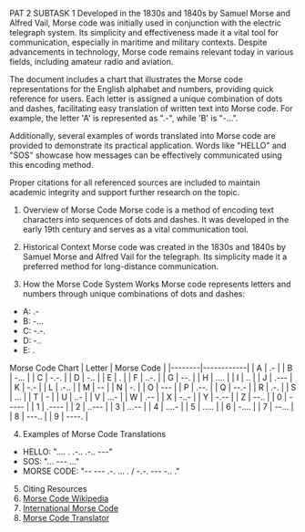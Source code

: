 PAT 2 SUBTASK 1
Developed in the 1830s and 1840s by Samuel Morse and Alfred Vail, Morse code was initially used in conjunction with the electric telegraph system. Its simplicity and effectiveness made it a vital tool for communication, especially in maritime and military contexts. Despite advancements in technology, Morse code remains relevant today in various fields, including amateur radio and aviation.

The document includes a chart that illustrates the Morse code representations for the English alphabet and numbers, providing quick reference for users. Each letter is assigned a unique combination of dots and dashes, facilitating easy translation of written text into Morse code. For example, the letter 'A' is represented as ".-", while 'B' is "-...".

Additionally, several examples of words translated into Morse code are provided to demonstrate its practical application. Words like "HELLO" and "SOS" showcase how messages can be effectively communicated using this encoding method.

Proper citations for all referenced sources are included to maintain academic integrity and support further research on the topic.



  1. Overview of Morse Code
Morse code is a method of encoding text characters into sequences of dots and dashes. It was developed in the early 19th century and serves as a vital communication tool.

 2. Historical Context
Morse code was created in the 1830s and 1840s by Samuel Morse and Alfred Vail for the telegraph. Its simplicity made it a preferred method for long-distance communication.

 3. How the Morse Code System Works
Morse code represents letters and numbers through unique combinations of dots and dashes:
- A: .-
- B: -...
- C: -.-.
- D: -..
- E: .

Morse Code Chart
| Letter | Morse Code |
|--------|------------|
| A | .- |
| B | -... |
| C | -.-. |
| D | -.. |
| E | . |
| F | ..-. |
| G | --. |
| H | .... |
| I | .. |
| J | .--- |
| K | -.- |
| L | .-.. |
| M | -- |
| N | -. |
| O | --- |
| P | .--. |
| Q | --.- |
| R | .-. |
| S | ... |
| T | - |
| U | ..- |
| V | ...- |
| W | .-- |
| X | -..- |
| Y | -.-- |
| Z | --.. |
| 0 | ----- |
| 1 | .---- |
| 2 | ..--- |
| 3 | ...-- |
| 4 | ....- |
| 5 | ..... |
| 6 | -.... |
| 7 | --... |
| 8 | ---.. |
| 9 | ----. |

 4. Examples of Morse Code Translations
- HELLO: ".... . .-.. .-.. ---"
- SOS: "... --- ..."
- MORSE CODE: "-- --- .-. ... . / -.-. --- -.. ."

 5. Citing Resources
1. [Morse Code Wikipedia](https://en.wikipedia.org/wiki/Morse_code)
2. [International Morse Code](https://www.learnmorsecode.com/)
3. [Morse Code Translator](https://www.morsedecoder.com/)

